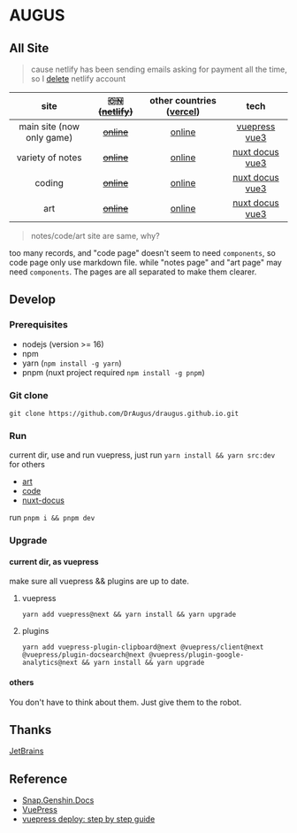 # AUGUS

## All Site

> cause netlify has been sending emails asking for payment all the time, so I [delete](https://app.netlify.com/user/settings#danger-zone) netlify account

| site | ~~🇨🇳 ([netlify][netlify])~~ | other countries ([vercel][vercel]) | tech|
| :--: |:--: |:--: | :--:|
| main site (now only game)|  ~~[online][site0]~~ | [online][site0] | [vuepress][vuepress] [vue3][vue]|
| variety of notes | ~~[online][site1-1]~~ | [online][site1-2] | [nuxt docus][docus] [vue3][vue] |
| coding | ~~[online][site2-1]~~ | [online][site2-2] | [nuxt docus][docus] [vue3][vue] |
| art | ~~[online][site3-1]~~ | [online][site3-2] | [nuxt docus][docus] [vue3][vue] |

> notes/code/art site are same, why?

too many records, and "code page" doesn't seem to need `components`, so code page only use markdown file. while "notes page" and "art page" may need `components`. The pages are all separated to make them clearer.

## Develop

### Prerequisites

- nodejs (version >= 16)
- npm
- yarn (`npm install -g yarn`)
- pnpm (nuxt project required `npm install -g pnpm`)

### Git clone

```git
git clone https://github.com/DrAugus/draugus.github.io.git
```

### Run

current dir, use and run vuepress, just run `yarn install && yarn src:dev`  
for others

- [art](./art/)
- [code](./code/)
- [nuxt-docus](./nuxt-docus/)

run `pnpm i && pnpm dev`

### Upgrade

#### current dir, as vuepress

make sure all vuepress && plugins are up to date.

1. vuepress

    ```shell
    yarn add vuepress@next && yarn install && yarn upgrade
    ```

2. plugins

    ```shell
    yarn add vuepress-plugin-clipboard@next @vuepress/client@next @vuepress/plugin-docsearch@next @vuepress/plugin-google-analytics@next && yarn install && yarn upgrade
    ```

#### others

You don't have to think about them. Just give them to the robot.

## Thanks

[JetBrains](https://www.jetbrains.com/zh-cn/community/opensource/#support)

## Reference

- [Snap.Genshin.Docs](https://github.com/DGP-Studio/Snap.Genshin.Docs)
- [VuePress](https://vuepress.vuejs.org/guide/deploy.html#github-pages)
- [vuepress deploy: step by step guide](https://github.com/marketplace/actions/vuepress-deploy#step-by-step-guide)

[site0]: https://draugus.github.io/
[site1-1]: https://augus-docus.netlify.app/
[site1-2]: https://augus-docus.vercel.app/
[site2-1]: https://augus-code.netlify.app/
[site2-2]: https://augus-code.vercel.app/
[site3-1]: https://augus-art.netlify.app/
[site3-2]: https://augus-art.vercel.app/
[netlify]: https://netlify.com/
[vercel]: https://vercel.com/
[docus]: https://docus.dev
[vue]: https://vuejs.org
[vuepress]: https://v2.vuepress.vuejs.org
